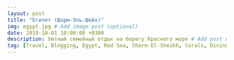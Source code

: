 ```yaml
---
layout: post
title: "Египет (Шарм-Эль-Шейх)"
img: egypt.jpg # Add image post (optional)
date: 2019-10-01 10:00:00 +0300
description: Уютный семейный отдых на берегу Красного моря # Add post description (optional)
tag: [Travel, Blogging, Egypt, Red Sea, Sharm-El-Sheikh, Corals, Diving]
---
```

